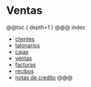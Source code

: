 # Ventas

@@toc { depth=1 } 
@@@ index
* [clientes](clientes/index.md)
* [talonarios](talonarios/index.md)
* [cajas](cajas/index.md)
* [ventas](ventas/index.md)
* [facturas](facturas/index.md)
* [recibos](recibos/index.md)
* [notas de credito](notas_de_credito/index.md)
@@@